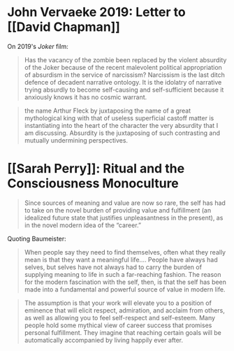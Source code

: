 # John Vervaeke 2019: Letter to [[David Chapman]]

On 2019's _Joker_ film:

> Has the vacancy of the zombie been replaced by the violent absurdity of the Joker because of the recent malevolent political appropriation of absurdism in the service of narcissism? Narcissism is the last ditch defence of decadent narrative ontology.  It is the idolatry of narrative trying absurdly to become self-causing and self-sufficient because it anxiously knows it has no cosmic warrant.

> the name Arthur Fleck by juxtaposing the name of a great mythological king with that of useless superficial castoff matter is instantiating into the heart of the character the very absurdity that I am discussing.  Absurdity is the juxtaposing of such contrasting and mutually undermining perspectives. 

 # [[Sarah Perry]]: Ritual and the Consciousness Monoculture

> Since sources of meaning and value are now so rare, the self has had to take on the novel burden of providing value and fulfillment (an idealized future state that justifies unpleasantness in the present), as in the novel modern idea of the “career.”

Quoting Baumeister: 

> When people say they need to find themselves, often what they really mean is that they want a meaningful life…. People have always had selves, but selves have not always had to carry the burden of supplying meaning to life in such a far-reaching fashion. The reason for the modern fascination with the self, then, is that the self has been made into a fundamental and powerful source of value in modern life.

> The assumption is that your work will elevate you to a position of eminence that will elicit respect, admiration, and acclaim from others, as well as allowing you to feel self-respect and self-esteem. Many people hold some mythical view of career success that promises personal fulfillment. They imagine that reaching certain goals will be automatically accompanied by living happily ever after.

